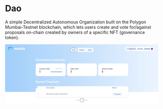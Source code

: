 # Dao
A simple Decentralized Autonomous Organization built on the Polygon Mumbai-Testnet blockchain, which lets users create and vote for/against proposals on-chain created by owners of a specific NFT (governance token).

![home](./screenshots/home-dao.png)

